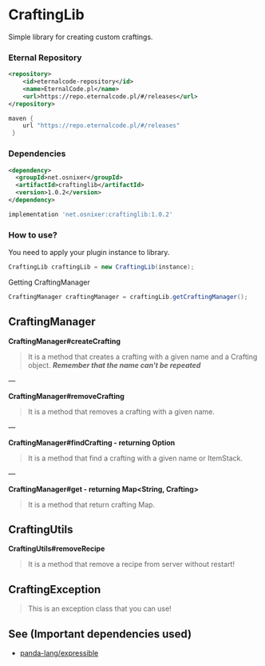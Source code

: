 # CraftingLib
Simple library for creating custom craftings.

### Eternal Repository
```xml
<repository>
    <id>eternalcode-repository</id>
    <name>EternalCode.pl</name>
    <url>https://repo.eternalcode.pl/#/releases</url>
</repository>

```
```groovy
maven {
    url "https://repo.eternalcode.pl/#/releases"
 }
```

### Dependencies
```xml
<dependency>
  <groupId>net.osnixer</groupId>
  <artifactId>craftinglib</artifactId>
  <version>1.0.2</version>
</dependency>
```
```groovy
implementation 'net.osnixer:craftinglib:1.0.2'
```

### How to use?
You need to apply your plugin instance to library.
```java
CraftingLib craftingLib = new CraftingLib(instance);
```

Getting CraftingManager
```java
CraftingManager craftingManager = craftingLib.getCraftingManager();
```

## CraftingManager

**CraftingManager#createCrafting**
> It is a method that creates a crafting with a given name and a Crafting object.
> ***Remember that the name can't be repeated***

—

**CraftingManager#removeCrafting**
> It is a method that removes a crafting with a given name.


—


**CraftingManager#findCrafting - returning Option<Crafting>**
> It is a method that find a crafting with a given name or ItemStack.


—


**CraftingManager#get - returning Map<String, Crafting>**
> It is a method that return crafting Map.

## CraftingUtils

**CraftingUtils#removeRecipe**
> It is a method that remove a recipe from server without restart!

## CraftingException
> This is an exception class that you can use!

## See (Important dependencies used)
- [panda-lang/expressible](https://github.com/panda-lang/expressible)
